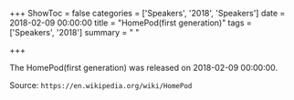 +++
ShowToc = false
categories = ['Speakers', '2018', 'Speakers']
date = 2018-02-09 00:00:00
title = "HomePod(first generation)"
tags = ['Speakers', '2018']
summary = " "

+++

The HomePod(first generation) was released on 2018-02-09 00:00:00.

Source: `https://en.wikipedia.org/wiki/HomePod`


